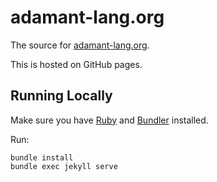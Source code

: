 # adamant-lang.org

The source for [adamant-lang.org](https://adamant-lang.org).

This is hosted on GitHub pages.

## Running Locally

Make sure you have [Ruby](https://www.ruby-lang.org) and [Bundler](https://bundler.io/) installed.

Run:

```console
bundle install
bundle exec jekyll serve
```
